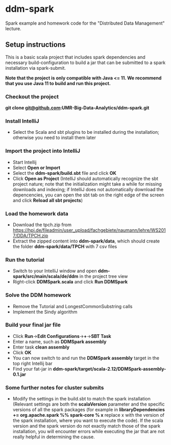 # ddm-spark
Spark example and homework code for the "Distributed Data Management" lecture.

## Setup instructions

This is a basic scala project that includes spark dependencies and necessary build-configuration to build a jar that can be submitted to a spark installation via spark-submit.

**Note that the project is only compatible with Java <= 11. We recommend that you use Java 11 to build and run this project.**

### Checkout the project
**git clone git@github.com:UMR-Big-Data-Analytics/ddm-spark.git**

### Install IntelliJ
- Select the Scala and sbt plugins to be installed during the installation; otherwise you need to install them later

### Import the project into IntelliJ
- Start Intellij
- Select **Open or Import**
- Select the **ddm-spark/build.sbt** file and click **OK**
- Click **Open as Project** (IntelliJ should automatically recognize the sbt project nature; note that the initialization might take a while for missing downloads and indexing; if IntelliJ does not automatically download the depencencies, you can open the sbt tab on the right edge of the screen and click **Reload all sbt projects**)

### Load the homework data
- Download the tpch.zip from https://hpi.de/fileadmin/user_upload/fachgebiete/naumann/lehre/WS2017/DDA/TPCH.zip
- Extract the zipped content into **ddm-spark/data**, which should create the folder **ddm-spark/data/TPCH** with 7 csv files

### Run the tutorial
- Switch to your IntelliJ window and open **ddm-spark/src/main/scala/de/ddm** in the project tree view
- Right-click **DDMSpark.scala** and click **Run DDMSpark**

### Solve the DDM homework
- Remove the Tutorial and LongestCommonSubstring calls
- Implement the Sindy algorithm

### Build your final jar file
- Click **Run**->**Edit Configurations**->**+**->**SBT Task** 
- Enter a name, such as **DDMSpark assembly**
- Enter task **clean assembly**
- Click **OK**
- You can now switch to and run the **DDMSpark assembly** target in the top right Intellij bar
- Find your fat-jar in **ddm-spark/target/scala-2.12/DDMSpark-assembly-0.1.jar**

### Some further notes for cluster submits
- Modify the settings in the build.sbt to match the spark installation (Relevant settings are both the **scalaVersion** parameter and the specific versions of all the spark packages (for example in **libraryDependencies += **org.apache.spark** %% **spark-core** % **x**** replace x with the version of the spark installation, where you want to execute the code). If the scala version and the spark version do not exactly match those of the spark installation, you will encounter errors while executing the jar that are not really helpful in determining the cause.
